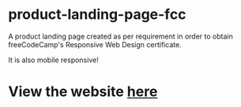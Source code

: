 # product-landing-page-fcc

A product landing page created as per requirement in order to obtain freeCodeCamp's Responsive Web Design certificate.

It is also mobile responsive!

# View the website [here](https://ziwei531.github.io/fcc-product-landing-page/)
